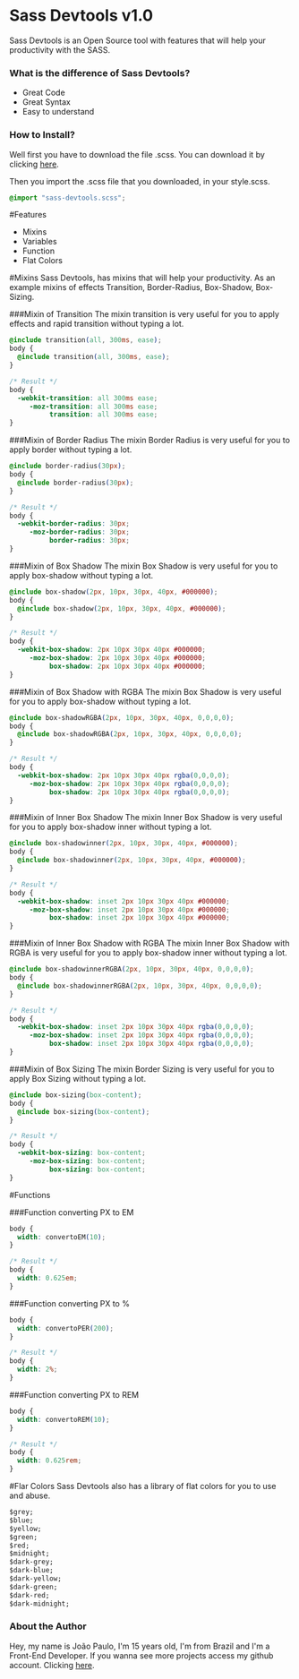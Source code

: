Sass Devtools v1.0
===================
Sass Devtools is an Open Source tool with features that will help your productivity with the SASS.

### What is the difference of Sass Devtools?
- Great Code
- Great Syntax
- Easy to understand

### How to Install?
Well first you have to download the file .scss. You can download it by clicking <a href="https://jaoz.github.io/sass-devtools">here</a>.

Then you import the .scss file that you downloaded, in your style.scss.
``` css
@import "sass-devtools.scss";
```

#Features
- Mixins
- Variables
- Function
- Flat Colors

#Mixins
Sass Devtools, has mixins that will help your productivity. As an example mixins of effects Transition, Border-Radius, Box-Shadow, Box-Sizing.

###Mixin of Transition
The mixin transition is very useful for you to apply effects and rapid transition without typing a lot. 

``` css
@include transition(all, 300ms, ease);
body {
  @include transition(all, 300ms, ease);
}

/* Result */
body {
  -webkit-transition: all 300ms ease;
     -moz-transition: all 300ms ease;
          transition: all 300ms ease;
}
```

###Mixin of Border Radius
The mixin Border Radius is very useful for you to apply border without typing a lot. 

``` css
@include border-radius(30px);
body {
  @include border-radius(30px);
}

/* Result */
body {
  -webkit-border-radius: 30px;
     -moz-border-radius: 30px;
          border-radius: 30px;
}
```

###Mixin of Box Shadow
The mixin Box Shadow is very useful for you to apply box-shadow without typing a lot. 

``` css
@include box-shadow(2px, 10px, 30px, 40px, #000000);
body {
  @include box-shadow(2px, 10px, 30px, 40px, #000000);
}

/* Result */
body {
  -webkit-box-shadow: 2px 10px 30px 40px #000000;
     -moz-box-shadow: 2px 10px 30px 40px #000000;
          box-shadow: 2px 10px 30px 40px #000000;
}
```

###Mixin of Box Shadow with RGBA
The mixin Box Shadow is very useful for you to apply box-shadow without typing a lot.

``` css
@include box-shadowRGBA(2px, 10px, 30px, 40px, 0,0,0,0);
body {
  @include box-shadowRGBA(2px, 10px, 30px, 40px, 0,0,0,0);
}

/* Result */
body {
  -webkit-box-shadow: 2px 10px 30px 40px rgba(0,0,0,0);
     -moz-box-shadow: 2px 10px 30px 40px rgba(0,0,0,0);
          box-shadow: 2px 10px 30px 40px rgba(0,0,0,0);
}
```

###Mixin of Inner Box Shadow
The mixin Inner Box Shadow is very useful for you to apply box-shadow inner without typing a lot. 

``` css
@include box-shadowinner(2px, 10px, 30px, 40px, #000000);
body {
  @include box-shadowinner(2px, 10px, 30px, 40px, #000000);
}

/* Result */
body {
  -webkit-box-shadow: inset 2px 10px 30px 40px #000000;
     -moz-box-shadow: inset 2px 10px 30px 40px #000000;
          box-shadow: inset 2px 10px 30px 40px #000000;
}
```

###Mixin of Inner Box Shadow with RGBA
The mixin Inner Box Shadow with RGBA is very useful for you to apply box-shadow inner without typing a lot. 

``` css
@include box-shadowinnerRGBA(2px, 10px, 30px, 40px, 0,0,0,0);
body {
  @include box-shadowinnerRGBA(2px, 10px, 30px, 40px, 0,0,0,0);
}

/* Result */
body {
  -webkit-box-shadow: inset 2px 10px 30px 40px rgba(0,0,0,0);
     -moz-box-shadow: inset 2px 10px 30px 40px rgba(0,0,0,0);
          box-shadow: inset 2px 10px 30px 40px rgba(0,0,0,0);
}
```

###Mixin of Box Sizing
The mixin Border Sizing is very useful for you to apply Box Sizing without typing a lot. 

``` css
@include box-sizing(box-content);
body {
  @include box-sizing(box-content);  
}

/* Result */
body {
  -webkit-box-sizing: box-content;
     -moz-box-sizing: box-content;
          box-sizing: box-content;
}
```

#Functions

###Function converting PX to EM
``` css
body {
  width: convertoEM(10);
}

/* Result */
body {
  width: 0.625em;
}
```

###Function converting PX to %
``` css
body {
  width: convertoPER(200);
}

/* Result */
body {
  width: 2%;
}
```

###Function converting PX to REM
``` css
body {
  width: convertoREM(10);
}

/* Result */
body {
  width: 0.625rem;
}
```

#Flar Colors
Sass Devtools also has a library of flat colors for you to use and abuse.

``` css
$grey;
$blue;
$yellow;
$green;
$red;
$midnight;
$dark-grey;
$dark-blue;
$dark-yellow;
$dark-green;
$dark-red;
$dark-midnight;
```
### About the Author
Hey, my name is João Paulo, I'm 15 years old, I'm from Brazil and I'm a Front-End Developer.
If you wanna see more projects access my github account. Clicking <a href="https://github.com/jaoz">here</a>.
